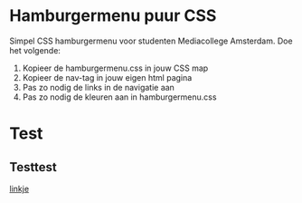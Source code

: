 # Hamburgermenu puur CSS
 Simpel CSS hamburgermenu voor studenten Mediacollege Amsterdam.
 Doe het volgende:
 1. Kopieer de hamburgermenu.css in jouw CSS map
 2. Kopieer de nav-tag in jouw eigen html pagina
 3. Pas zo nodig de links in de navigatie aan
 4. Pas zo nodig de kleuren aan in hamburgermenu.css

<h1>Test</h1>
<h2>Testtest</h2>
<a href="https://github.com/BethuelHeldt/Hamburgermenu-pure-CSS/" target="_blank">linkje</a>
